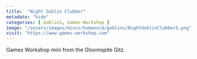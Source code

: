 ```yaml
---
title:  "Night Goblin Clubber"
metadate: "hide"
categories: [ Goblins, Games-Workshop ]
image: "/assets/images/minis/humanoid/goblins/NightGoblinClubber5.png"
visit: "https://www.games-workshop.com"
---
```

Games Workshop mini from the Gloomspite Gitz.